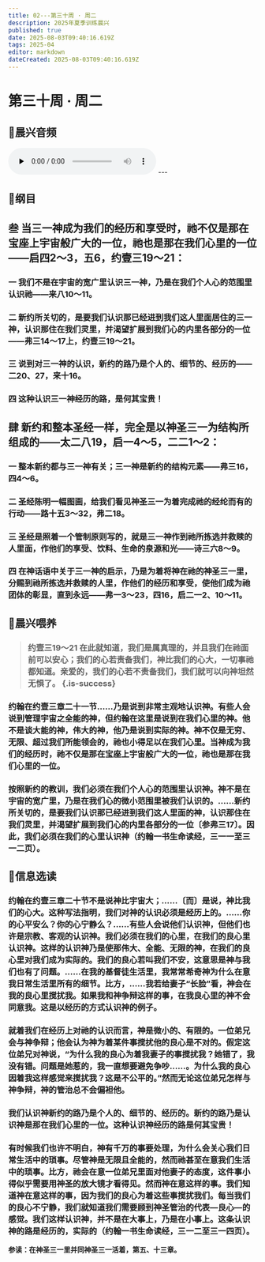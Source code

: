 ```yaml
---
title: 02---第三十周 · 周二
description: 2025年夏季训练晨兴
published: true
date: 2025-08-03T09:40:16.619Z
tags: 2025-04
editor: markdown
dateCreated: 2025-08-03T09:40:16.619Z
---
```


# 第三十周 · 周二
## 🎵晨兴音频

<audio id="audio" controls="" preload="none">
      <source id="mp3" src="/2025-04/week6/week30day2.mp3">
</audio>
---

## 📖纲目

## 叁    当三一神成为我们的经历和享受时，祂不仅是那在宝座上宇宙般广大的一位，祂也是那在我们心里的一位——启四2～3，五6，约壹三19～21：

### 一    我们不是在宇宙的宽广里认识三一神，乃是在我们个人心的范围里认识祂——来八10～11。

### 二    新约所关切的，是要我们认识那已经进到我们这人里面居住的三一神，认识那住在我们灵里，并渴望扩展到我们心的内里各部分的一位——弗三14～17上，约壹三19～21。

### 三    说到对三一神的认识，新约的路乃是个人的、细节的、经历的——二20、27，来十16。

### 四    这种认识三一神经历的路，是何其宝贵！

## 肆    新约和整本圣经一样，完全是以神圣三一为结构所组成的——太二八19，启一4～5，二二1～2：

### 一    整本新约都与三一神有关；三一神是新约的结构元素——弗三16，四4～6。

### 二    圣经陈明一幅图画，给我们看见神圣三一为着完成祂的经纶而有的行动——路十五3～32，弗二18。

### 三    圣经是照着一个管制原则写的，就是三一神作到祂所拣选并救赎的人里面，作他们的享受、饮料、生命的泉源和光——诗三六8～9。

### 四    在神话语中关于三一神的启示，乃是为着将神在祂的神圣三一里，分赐到祂所拣选并救赎的人里，作他们的经历和享受，使他们成为祂团体的彰显，直到永远——弗一3～23，四16，启二一2、10～11。

## 📖晨兴喂养

>### **约壹三19～21    在此就知道，我们是属真理的，并且我们在祂面前可以安心；我们的心若责备我们，神比我们的心大，一切事祂都知道。亲爱的，我们的心若不责备我们，我们就可以向神坦然无惧了。** {.is-success}

### 约翰在约壹三章二十一节……乃是说到非常主观地认识神。有些人会说到管理宇宙之全能的神，但约翰在这里是说到在我们心里的神。他不是谈大能的神，伟大的神，他乃是说到实际的神。神不仅是无穷、无限、超过我们所能领会的，祂也小得足以在我们心里。当神成为我们的经历时，祂不仅是那在宝座上宇宙般广大的一位，祂也是那在我们心里的一位。

### 按照新约的教训，我们必须在我们个人心的范围里认识神。神不是在宇宙的宽广里，乃是在我们心的微小范围里被我们认识的。……新约所关切的，是要我们认识那已经进到我们这人里面的神，认识那住在我们灵里，并渴望扩展到我们心的内里各部分的一位〔参弗三17〕。因此，我们必须在我们的心里认识神（约翰一书生命读经，三一一至三一二页）。

## 📖信息选读

### 约翰在约壹三章二十节不是说神比宇宙大；……〔而〕是说，神比我们的心大。这种写法指明，我们对神的认识必须是经历上的。……你的心平安么？你的心宁静么？……有些人会说他们认识神，但他们也许是宗教、客观的认识神。我们必须在我们的心里，在我们的良心里认识神。这样的认识神乃是使那伟大、全能、无限的神，在我们的良心里对我们成为实际的。我们的良心若叫我们不安，这意思是神与我们也有了问题。……在我的基督徒生活里，我常常希奇神为什么在意我日常生活里所有的细节。比方，……我若给妻子“长脸”看，神会在我的良心里搅扰我。如果我和神争辩这样的事，在我良心里的神不会同意我。这是以经历的方式认识神的例子。

### 就着我们在经历上对祂的认识而言，神是微小的、有限的。一位弟兄会与神争辩；他会认为神为着某件事搅扰他的良心是不对的。假定这位弟兄对神说，“为什么我的良心为着我妻子的事搅扰我？她错了，我没有错。问题是她惹的，我一直想要避免争吵……。为什么我的良心因着我这样感觉来搅扰我？这是不公平的。”然而无论这位弟兄怎样与神争辩，神的管治总不会偏袒他。

### 我们认识神新约的路乃是个人的、细节的、经历的。新约的路乃是认识神是那在我们心里的一位。这种认识神经历的路是何其宝贵！

### 有时候我们也许不明白，神有千万的事要处理，为什么会关心我们日常生活中的琐事。尽管神是无限且全能的，然而祂甚至在意我们生活中的琐事。比方，祂会在意一位弟兄里面对他妻子的态度，这件事小得似乎需要用神圣的放大镜才看得见。然而神在意这样的事。我们知道神在意这样的事，因为我们的良心为着这些事搅扰我们。每当我们的良心不宁静，我们就知道我们需要顾到神圣管治的代表—良心—的感觉。我们这样认识神，并不是在大事上，乃是在小事上。这条认识神的路是经历的，实际的（约翰一书生命读经，三一二至三一四页）。

**参读：在神圣三一里并同神圣三一活着，第五、十三章。**
<!-- Google tag (gtag.js) -->
<script async src="https://www.googletagmanager.com/gtag/js?id=G-1P8709Z16T"></script>
<script>
  window.dataLayer = window.dataLayer || [];
  function gtag(){dataLayer.push(arguments);}
  gtag('js', new Date());

  gtag('config', 'G-1P8709Z16T');
</script>